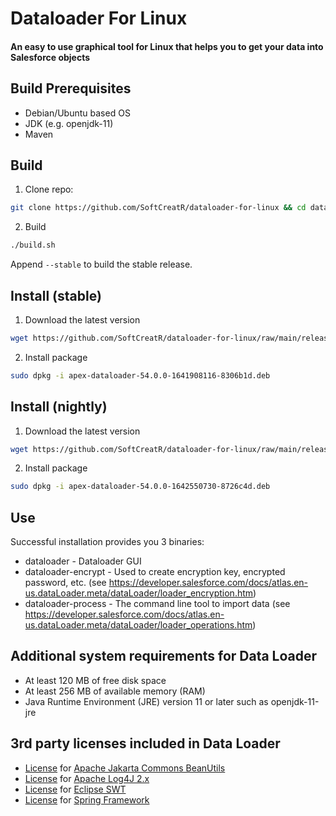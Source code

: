 # Dataloader For Linux
#### An easy to use graphical tool for Linux that helps you to get your data into Salesforce objects

## Build Prerequisites

- Debian/Ubuntu based OS
- JDK (e.g. openjdk-11)
- Maven

## Build

1. Clone repo:
```bash
git clone https://github.com/SoftCreatR/dataloader-for-linux && cd dataloader-for-linux
```

2. Build
```bash
./build.sh
```

Append `--stable` to build the stable release.

## Install (stable)

1. Download the latest version

<!-- download stable start -->
```bash
wget https://github.com/SoftCreatR/dataloader-for-linux/raw/main/release/stable/apex-dataloader-54.0.0-1641908116-8306b1d.deb
```
<!-- download stable end -->

2. Install package

<!-- install stable start -->
```bash
sudo dpkg -i apex-dataloader-54.0.0-1641908116-8306b1d.deb
```
<!-- install stable end -->

## Install (nightly)

1. Download the latest version

<!-- download nightly start -->
```bash
wget https://github.com/SoftCreatR/dataloader-for-linux/raw/main/release/nightly/apex-dataloader-54.0.0-1642550730-8726c4d.deb
```
<!-- download nightly end -->

2. Install package

<!-- install nightly start -->
```bash
sudo dpkg -i apex-dataloader-54.0.0-1642550730-8726c4d.deb
```
<!-- install nightly end -->

## Use

Successful installation provides you 3 binaries:

- dataloader - Dataloader GUI
- dataloader-encrypt - Used to create encryption key, encrypted password, etc. (see https://developer.salesforce.com/docs/atlas.en-us.dataLoader.meta/dataLoader/loader_encryption.htm)
- dataloader-process - The command line tool to import data (see https://developer.salesforce.com/docs/atlas.en-us.dataLoader.meta/dataLoader/loader_operations.htm)

## Additional system requirements for Data Loader

- At least 120 MB of free disk space
- At least 256 MB of available memory (RAM)
- Java Runtime Environment (JRE) version 11 or later such as openjdk-11-jre

## 3rd party licenses included in Data Loader

- [License](https://www.apache.org/licenses/LICENSE-2.0) for [Apache Jakarta Commons BeanUtils](http://jakarta.apache.org/commons/beanutils/)
- [License](https://logging.apache.org/log4j/2.x/license.html) for [Apache Log4J 2.x](https://logging.apache.org/log4j/2.x/index.html)
- [License](http://www.eclipse.org/legal/epl-2.0/) for [Eclipse SWT](http://www.eclipse.org/swt/)
- [License](https://www.apache.org/licenses/LICENSE-2.0) for [Spring Framework](https://spring.io/projects/spring-framework)
